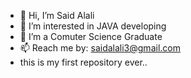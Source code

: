 - 👋 Hi, I’m Said Alali
- 👀 I’m interested in JAVA developing
- 🌱 I’m a Comuter Science Graduate
- 📫 Reach me by: saidalali3@gmail.com
- this is my first repository ever..

<!---
Said-a-Git/haPPyBanD is a ✨ special ✨ repository because its `README.md` (this file) appears on your GitHub profile.
You can click the Preview link to take a look at your changes.
--->
